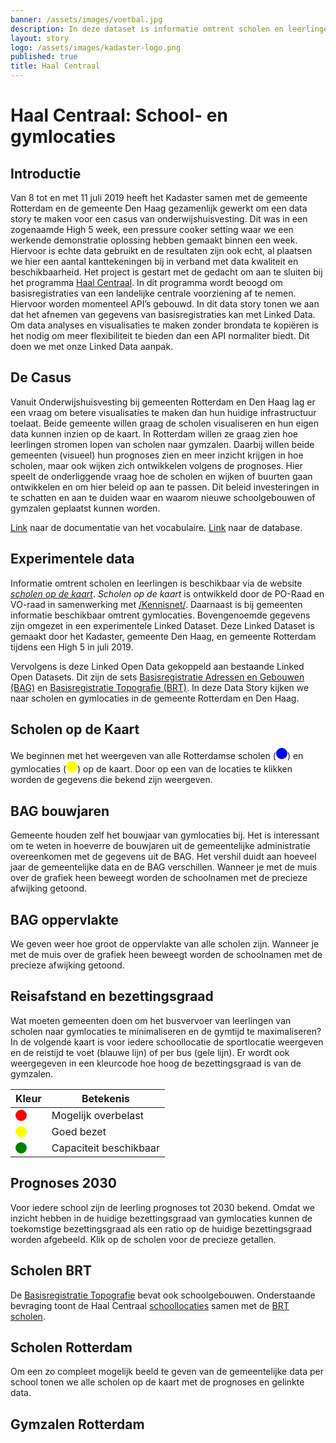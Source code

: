 ```yaml
---
banner: /assets/images/voetbal.jpg
description: In deze dataset is informatie omtrent scholen en leerlingen gecombineerd met informatie over gymlocaties. Bovengenoemde gegevens zijn omgezet in een experimentele Linked Dataset. Deze Linked Dataset is gemaakt door het Kadaster, gemeente Den Haag en gemeente Rotterdam tijdens een High 5 in juli 2019.
layout: story
logo: /assets/images/kadaster-logo.png
published: true
title: Haal Centraal
---
```


# Haal Centraal: School- en gymlocaties

## Introductie

Van 8 tot en met 11 juli 2019 heeft het Kadaster samen met de gemeente
Rotterdam en de gemeente Den Haag gezamenlijk gewerkt om een data
story te maken voor een casus van onderwijshuisvesting. Dit was in een
zogenaamde High 5 week, een pressure cooker setting waar we een
werkende demonstratie oplossing hebben gemaakt binnen een
week. Hiervoor is echte data gebruikt en de resultaten zijn ook echt,
al plaatsen we hier een aantal kanttekeningen bij in verband met data
kwaliteit en beschikbaarheid. Het project is gestart met de gedacht om
aan te sluiten bij het programma [Haal
Centraal](https://www.vngrealisatie.nl/nieuws/start-programma-haal-centraal). In
dit programma wordt beoogd om basisregistraties van een landelijke
centrale voorziening af te nemen. Hiervoor worden momenteel API’s
gebouwd. In dit data story tonen we aan dat het afnemen van gegevens
van basisregistraties kan met Linked Data. Om data analyses en
visualisaties te maken zonder brondata te kopiëren is het nodig om
meer flexibiliteit te bieden dan een API normaliter biedt. Dit doen we
met onze Linked Data aanpak.

## De Casus

Vanuit Onderwijshuisvesting bij gemeenten Rotterdam en Den Haag lag er
een vraag om betere visualisaties te maken dan hun huidige
infrastructuur toelaat. Beide gemeente willen graag de scholen
visualiseren en hun eigen data kunnen inzien op de kaart. In Rotterdam
willen ze graag zien hoe leerlingen stromen lopen van scholen naar
gymzalen. Daarbij willen beide gemeenten (visueel) hun prognoses zien
en meer inzicht krijgen in hoe scholen, maar ook wijken zich
ontwikkelen volgens de prognoses. Hier speelt de onderliggende vraag
hoe de scholen en wijken of buurten gaan ontwikkelen en om hier beleid
op aan te passen. Dit beleid investeringen in te schatten en aan te
duiden waar en waarom nieuwe schoolgebouwen of gymzalen geplaatst
kunnen worden.

[Link](/vocab/haal-centraal/index-en.html) naar de documentatie van
het vocabulaire.
[Link](https://kadaster.triply.cc/haal-centraal/scholen-sportlocaties)
naar de database.

## Experimentele data

Informatie omtrent scholen en leerlingen is beschikbaar via de website
[*scholen op de kaart*](https://www.scholenopdekaart.nl).  *Scholen op
de kaart* is ontwikkeld door de PO-Raad en VO-raad in samenwerking met
[/Kennisnet/](https://www.kennisnet.nl).  Daarnaast is bij gemeenten
informatie beschikbaar omtrent gymlocaties.  Bovengenoemde gegevens
zijn omgezet in een experimentele Linked Dataset.  Deze Linked Dataset
is gemaakt door het Kadaster, gemeente Den Haag, en gemeente Rotterdam
tijdens een High 5 in juli 2019.

Vervolgens is deze Linked Open Data gekoppeld aan bestaande Linked
Open Datasets.  Dit zijn de sets [Basisregistratie Adressen en
Gebouwen
(BAG)](https://www.pdok.nl/introductie/-/article/basisregistratie-adressen-en-gebouwen-ba-1)
en [Basisregistratie Topografie
(BRT)](https://www.pdok.nl/introductie/-/article/basisregistratie-topografie-brt-topnl).
In deze Data Story kijken we naar scholen en gymlocaties in de
gemeente Rotterdam en Den Haag.

## Scholen op de Kaart

<p>We beginnen met het weergeven van alle Rotterdamse scholen (<svg
height="18" viewBox="0 0 18 18"
xmlns="http://www.w3.org/2000/svg"><circle cx="9" cy="9" fill="blue"
r="9"></circle></svg>) en gymlocaties (<svg height="18" viewBox="0 0
18 18" xmlns="http://www.w3.org/2000/svg"><circle cx="9" cy="9"
fill="yellow" r="9"></circle></svg>) op de kaart.  Door op een van de
locaties te klikken worden de gegevens die bekend zijn weergeven.</p>

<query data-config-ref="https://kadaster.triply.cc/haal-centraal/scholen-sportlocaties/queries/scholen-gymlocaties-3d">
</query>
<!--soortzaal,gem_afstand-->

## BAG bouwjaren

Gemeente houden zelf het bouwjaar van gymlocaties bij. Het is
interessant om te weten in hoeverre de bouwjaren uit de gemeentelijke
administratie overeenkomen met de gegevens uit de BAG. Het vershil
duidt aan hoeveel jaar de gemeentelijke data en de BAG
verschillen. Wanneer je met de muis over de grafiek heen beweegt
worden de schoolnamen met de precieze afwijking getoond.

<query data-config-ref="https://kadaster.triply.cc/haal-centraal/scholen-sportlocaties/queries/bouwjaar-bag-vs-gemeente">
</query>

## BAG oppervlakte

We geven weer hoe groot de oppervlakte van alle scholen zijn. Wanneer
je met de muis over de grafiek heen beweegt worden de schoolnamen met
de precieze afwijking getoond.

<query data-config-ref="https://kadaster.triply.cc/haal-centraal/scholen-sportlocaties/queries/schoolgebouw-oppervlakte">
</query>

## Reisafstand en bezettingsgraad

Wat moeten gemeenten doen om het busvervoer van leerlingen van scholen
naar gymlocaties te minimaliseren en de gymtijd te maximaliseren? In
de volgende kaart is voor iedere schoollocatie de sportlocatie
weergeven en de reistijd te voet (blauwe lijn) of per bus (gele
lijn). Er wordt ook weergegeven in een kleurcode hoe hoog de
bezettingsgraad is van de gymzalen.

<table class="txt table" style='width:50%'>
  <thead>
    <tr><th>Kleur</th><th>Betekenis</th></tr>
  </thead>
  <tbody>
    <tr>
      <td>
        <svg height="18" viewBox="0 0 18 18" xmlns="http://www.w3.org/2000/svg">
          <circle cx="9" cy="9" fill="red" r="9">
          </circle>
        </svg>
      </td>
      <td>Mogelijk overbelast</td>
    </tr>
    <tr>
      <td>
        <svg height="18" viewBox="0 0 18 18" xmlns="http://www.w3.org/2000/svg">
          <circle cx="9" cy="9" fill="yellow" r="9">
          </circle>
        </svg>
      </td>
      <td>Goed bezet</td>
    </tr>
    <tr>
      <td>
        <svg height="18" viewBox="0 0 18 18" xmlns="http://www.w3.org/2000/svg">
          <circle cx="9" cy="9" fill="green" r="9">
          </circle>
        </svg>
      </td>
      <td>Capaciteit beschikbaar</td>
    </tr>
  </tbody>
</table>

<query data-config-ref="https://kadaster.triply.cc/haal-centraal/scholen-sportlocaties/queries/schoollocaties-gymlocaties-met-analyse">
</query>

## Prognoses 2030

Voor iedere school zijn de leerling prognoses tot 2030 bekend. Omdat
we inzicht hebben in de huidige bezettingsgraad van gymlocaties kunnen
de toekomstige bezettingsgraad als een ratio op de huidige
bezettingsgraad worden afgebeeld. Klik op de scholen voor de precieze
getallen.

<query data-config-ref="https://kadaster.triply.cc/haal-centraal/scholen-sportlocaties/queries/Nieuw-ratio-calc">
</query>

## Scholen BRT

De [Basisregistratie
Topografie](https://www.pdok.nl/introductie/-/article/basisregistratie-topografie-brt-topnl)
bevat ook schoolgebouwen.  Onderstaande bevraging toont de Haal
Centraal
[schoollocaties](https://kadaster.triply.cc/haal-centraal/scholen-sportlocaties/browser?resource=https%3A%2F%2Fkadaster.triply.cc%2Fhaal-centraal%2Fscholen-sportlocaties%2Fvocab%2FSchoollocatie)
samen met de [BRT
scholen](https://www.pdok.nl/datamodel/-/article/basisregistratie-topografie-brt-topnl#School).

<query data-config-ref="https://kadaster.triply.cc/haal-centraal/scholen-sportlocaties/queries/scholen-brt">
</query>

## Scholen Rotterdam

Om een zo compleet mogelijk beeld te geven van de gemeentelijke data
per school tonen we alle scholen op de kaart met de prognoses en
gelinkte data.

<query data-config-ref="https://kadaster.triply.cc/haal-centraal/scholen-sportlocaties/queries/label-scholen">
</query>

## Gymzalen Rotterdam

<query data-config-ref="https://kadaster.triply.cc/haal-centraal/scholen-sportlocaties/queries/schoollocaties-gymlocaties">
</query>
